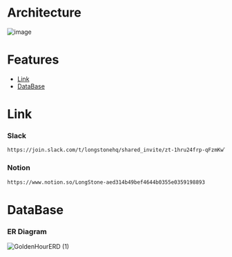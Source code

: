 # Architecture
![image](https://github.com/abcdaramgi/Longstone/assets/69470424/1a6d7a34-8398-4152-9f9c-a77e12803535)


# Features

-   [Link](#link)
-   [DataBase](#database)

# Link

### Slack

```md
https://join.slack.com/t/longstonehq/shared_invite/zt-1hru24frp-qFzmKwTflfKXBQK0O3BKdw
```

### Notion

```md
https://www.notion.so/LongStone-aed314b49bef4644b0355e0359198893
```

# DataBase

### ER Diagram

![GoldenHourERD (1)](https://user-images.githubusercontent.com/86977236/201834071-ad7bf15f-7790-4ef3-91ce-5474442c35c2.png)

